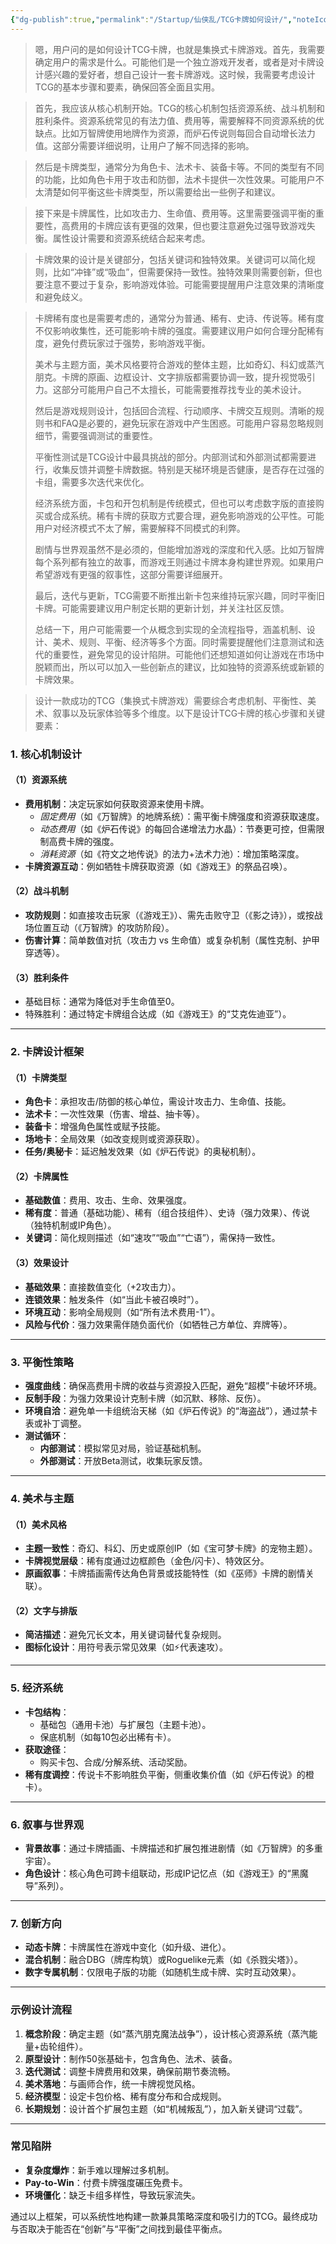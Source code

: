 ```yaml
---
{"dg-publish":true,"permalink":"/Startup/仙侠乱/TCG卡牌如何设计/","noteIcon":"","created":"2025-02-11T16:37:11.027+08:00"}
---
```


> 嗯，用户问的是如何设计TCG卡牌，也就是集换式卡牌游戏。首先，我需要确定用户的需求是什么。可能他们是一个独立游戏开发者，或者是对卡牌设计感兴趣的爱好者，想自己设计一套卡牌游戏。这时候，我需要考虑设计TCG的基本步骤和要素，确保回答全面且实用。

> 首先，我应该从核心机制开始。TCG的核心机制包括资源系统、战斗机制和胜利条件。资源系统常见的有法力值、费用等，需要解释不同资源系统的优缺点。比如万智牌使用地牌作为资源，而炉石传说则每回合自动增长法力值。这部分需要详细说明，让用户了解不同选择的影响。

> 然后是卡牌类型，通常分为角色卡、法术卡、装备卡等。不同的类型有不同的功能，比如角色卡用于攻击和防御，法术卡提供一次性效果。可能用户不太清楚如何平衡这些卡牌类型，所以需要给出一些例子和建议。

> 接下来是卡牌属性，比如攻击力、生命值、费用等。这里需要强调平衡的重要性，高费用的卡牌应该有更强的效果，但也要注意避免过强导致游戏失衡。属性设计需要和资源系统结合起来考虑。

> 卡牌效果的设计是关键部分，包括关键词和独特效果。关键词可以简化规则，比如“冲锋”或“吸血”，但需要保持一致性。独特效果则需要创新，但也要注意不要过于复杂，影响游戏体验。可能需要提醒用户注意效果的清晰度和避免歧义。

> 卡牌稀有度也是需要考虑的，通常分为普通、稀有、史诗、传说等。稀有度不仅影响收集性，还可能影响卡牌的强度。需要建议用户如何合理分配稀有度，避免付费玩家过于强势，影响游戏平衡。
> 
> 美术与主题方面，美术风格要符合游戏的整体主题，比如奇幻、科幻或蒸汽朋克。卡牌的原画、边框设计、文字排版都需要协调一致，提升视觉吸引力。这部分可能用户自己不太擅长，可能需要推荐找专业的美术设计。
> 
> 然后是游戏规则设计，包括回合流程、行动顺序、卡牌交互规则。清晰的规则书和FAQ是必要的，避免玩家在游戏中产生困惑。可能用户容易忽略规则细节，需要强调测试的重要性。
> 
> 平衡性测试是TCG设计中最具挑战的部分。内部测试和外部测试都需要进行，收集反馈并调整卡牌数据。特别是天梯环境是否健康，是否存在过强的卡组，需要多次迭代来优化。
> 
> 经济系统方面，卡包和开包机制是传统模式，但也可以考虑数字版的直接购买或合成系统。稀有卡牌的获取方式要合理，避免影响游戏的公平性。可能用户对经济模式不太了解，需要解释不同模式的利弊。
> 
> 剧情与世界观虽然不是必须的，但能增加游戏的深度和代入感。比如万智牌每个系列都有独立的故事，而游戏王则通过卡牌本身构建世界观。如果用户希望游戏有更强的叙事性，这部分需要详细展开。
> 
> 最后，迭代与更新，TCG需要不断推出新卡包来维持玩家兴趣，同时平衡旧卡牌。可能需要建议用户制定长期的更新计划，并关注社区反馈。
> 
> 总结一下，用户可能需要一个从概念到实现的全流程指导，涵盖机制、设计、美术、规则、平衡、经济等多个方面。同时需要提醒他们注意测试和迭代的重要性，避免常见的设计陷阱。可能他们还想知道如何让游戏在市场中脱颖而出，所以可以加入一些创新点的建议，比如独特的资源系统或新颖的卡牌效果。

> 设计一款成功的TCG（集换式卡牌游戏）需要综合考虑机制、平衡性、美术、叙事以及玩家体验等多个维度。以下是设计TCG卡牌的核心步骤和关键要素：

### **1. 核心机制设计**
#### （1）资源系统
- **费用机制**：决定玩家如何获取资源来使用卡牌。  
  - *固定费用*（如《万智牌》的地牌系统）：需平衡卡牌强度和资源获取速度。  
  - *动态费用*（如《炉石传说》的每回合递增法力水晶）：节奏更可控，但需限制高费卡牌的强度。  
  - *消耗资源*（如《符文之地传说》的法力+法术力池）：增加策略深度。  
- **卡牌资源互动**：例如牺牲卡牌获取资源（如《游戏王》的祭品召唤）。

#### （2）战斗机制
- **攻防规则**：如直接攻击玩家（《游戏王》）、需先击败守卫（《影之诗》），或按战场位置互动（《万智牌》的攻防阶段）。  
- **伤害计算**：简单数值对抗（攻击力 vs 生命值）或复杂机制（属性克制、护甲穿透等）。  

#### （3）胜利条件
- 基础目标：通常为降低对手生命值至0。  
- 特殊胜利：通过特定卡牌组合达成（如《游戏王》的“艾克佐迪亚”）。

---

### **2. 卡牌设计框架**
#### （1）卡牌类型
- **角色卡**：承担攻击/防御的核心单位，需设计攻击力、生命值、技能。  
- **法术卡**：一次性效果（伤害、增益、抽卡等）。  
- **装备卡**：增强角色属性或赋予技能。  
- **场地卡**：全局效果（如改变规则或资源获取）。  
- **任务/奥秘卡**：延迟触发效果（如《炉石传说》的奥秘机制）。  

#### （2）卡牌属性
- **基础数值**：费用、攻击、生命、效果强度。  
- **稀有度**：普通（基础功能）、稀有（组合技组件）、史诗（强力效果）、传说（独特机制或IP角色）。  
- **关键词**：简化规则描述（如“速攻”“吸血”“亡语”），需保持一致性。

#### （3）效果设计
- **基础效果**：直接数值变化（+2攻击力）。  
- **连锁效果**：触发条件（如“当此卡被召唤时”）。  
- **环境互动**：影响全局规则（如“所有法术费用-1”）。  
- **风险与代价**：强力效果需伴随负面代价（如牺牲己方单位、弃牌等）。

---

### **3. 平衡性策略**
- **强度曲线**：确保高费用卡牌的收益与资源投入匹配，避免“超模”卡破坏环境。  
- **反制手段**：为强力效果设计克制卡牌（如沉默、移除、反伤）。  
- **环境自洽**：避免单一卡组统治天梯（如《炉石传说》的“海盗战”），通过禁卡表或补丁调整。  
- **测试循环**：  
  - **内部测试**：模拟常见对局，验证基础机制。  
  - **外部测试**：开放Beta测试，收集玩家反馈。  

---

### **4. 美术与主题**
#### （1）美术风格
- **主题一致性**：奇幻、科幻、历史或原创IP（如《宝可梦卡牌》的宠物主题）。  
- **卡牌视觉层级**：稀有度通过边框颜色（金色/闪卡）、特效区分。  
- **原画叙事**：卡牌插画需传达角色背景或技能特性（如《巫师》卡牌的剧情关联）。

#### （2）文字与排版
- **简洁描述**：避免冗长文本，用关键词替代复杂规则。  
- **图标化设计**：用符号表示常见效果（如⚡代表速攻）。

---

### **5. 经济系统**
- **卡包结构**：  
  - 基础包（通用卡池）与扩展包（主题卡池）。  
  - 保底机制（如每10包必出稀有卡）。  
- **获取途径**：  
  - 购买卡包、合成/分解系统、活动奖励。  
- **稀有度调控**：传说卡不影响胜负平衡，侧重收集价值（如《炉石传说》的橙卡）。

---

### **6. 叙事与世界观**
- **背景故事**：通过卡牌插画、卡牌描述和扩展包推进剧情（如《万智牌》的多重宇宙）。  
- **角色设计**：核心角色可跨卡组联动，形成IP记忆点（如《游戏王》的“黑魔导”系列）。  

---

### **7. 创新方向**
- **动态卡牌**：卡牌属性在游戏中变化（如升级、进化）。  
- **混合机制**：融合DBG（牌库构筑）或Roguelike元素（如《杀戮尖塔》）。  
- **数字专属机制**：仅限电子版的功能（如随机生成卡牌、实时互动效果）。  

---

### **示例设计流程**
1. **概念阶段**：确定主题（如“蒸汽朋克魔法战争”），设计核心资源系统（蒸汽能量+齿轮组件）。  
2. **原型设计**：制作50张基础卡，包含角色、法术、装备。  
3. **迭代测试**：调整卡牌费用和效果，确保前期节奏流畅。  
4. **美术落地**：与画师合作，统一卡牌视觉风格。  
5. **经济模型**：设定卡包价格、稀有度分布和合成规则。  
6. **长期规划**：设计首个扩展包主题（如“机械叛乱”），加入新关键词“过载”。  

---

### **常见陷阱**
- **复杂度爆炸**：新手难以理解过多机制。  
- **Pay-to-Win**：付费卡牌强度碾压免费卡。  
- **环境僵化**：缺乏卡组多样性，导致玩家流失。  

通过以上框架，可以系统性地构建一款兼具策略深度和吸引力的TCG。最终成功与否取决于能否在“创新”与“平衡”之间找到最佳平衡点。